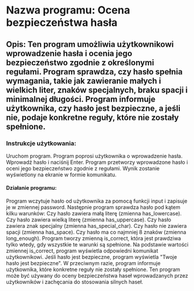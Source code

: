 # Nazwa programu: Ocena bezpieczeństwa hasła

## Opis: Ten program umożliwia użytkownikowi wprowadzenie hasła i ocenia jego bezpieczeństwo zgodnie z określonymi regułami. Program sprawdza, czy hasło spełnia wymagania, takie jak zawieranie małych i wielkich liter, znaków specjalnych, braku spacji i minimalnej długości. Program informuje użytkownika, czy hasło jest bezpieczne, a jeśli nie, podaje konkretne reguły, które nie zostały spełnione.

### Instrukcje użytkowania:

Uruchom program.
Program poprosi użytkownika o wprowadzenie hasła. Wprowadź hasło i naciśnij Enter.
Program przetworzy wprowadzone hasło i oceni jego bezpieczeństwo zgodnie z regułami.
Wynik zostanie wyświetlony na ekranie w formie komunikatu.

#### Działanie programu:

Program wczytuje hasło od użytkownika za pomocą funkcji input i zapisuje je w zmiennej password.
Następnie program sprawdza hasło pod kątem kilku warunków:
Czy hasło zawiera małą literę (zmienna has_lowercase).
Czy hasło zawiera wielką literę (zmienna has_uppercase).
Czy hasło zawiera znak specjalny (zmienna has_special_char).
Czy hasło nie zawiera spacji (zmienna has_space).
Czy hasło ma co najmniej 8 znaków (zmienna long_enough).
Program tworzy zmienną is_correct, która jest prawdziwa tylko wtedy, gdy wszystkie te warunki są spełnione.
Na podstawie wartości zmiennej is_correct, program wyświetla odpowiedni komunikat użytkownikowi. Jeśli hasło jest bezpieczne, program wyświetla "Twoje hasło jest bezpieczne". W przeciwnym razie, program informuje użytkownika, które konkretne reguły nie zostały spełnione.
Ten program może być używany do oceny bezpieczeństwa haseł wprowadzanych przez użytkowników i zachęcania do stosowania silnych haseł.
